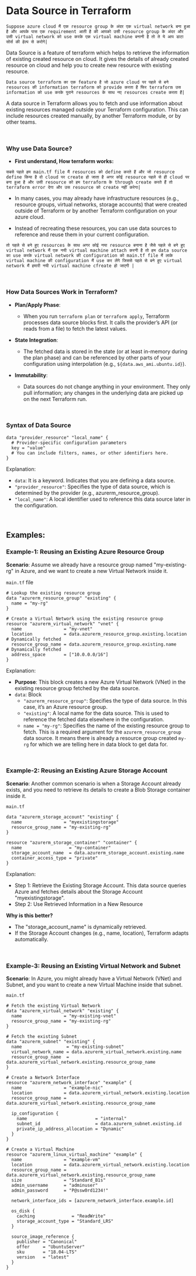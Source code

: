 # Data Source in Terraform

```Suppose azure cloud मैं एक resource group के अंदर एक virtual network बना हुआ है और आपके पास एक requirement आती है की आपको उसी resource group के अंदर और उसी virtual network को use करके एक virtual machine बनानी है तो ते ये आप डाटा सोर्स की हेल्प से करोगे|```

Data Source is a feature of terraform which helps to retrieve the information of existing created resource on cloud. It gives the details of already created resource on cloud and help you to create new resource with existing resource.

```Data source terraform का एक feature है जो azure cloud पर पहले से बने resources की information terraform को provide करता है फिर terraform उस information को use करके पुराने resources के साथ नए resources create करता हैं|```


A data source in Terraform allows you to fetch and use information about existing resources managed outside your Terraform configuration. This can include resources created manually, by another Terraform module, or by other teams.

<br>

### Why use Data Source?

- **First understand, How terraform works:**

```सबसे पहले हम main.tf file मैं resources को define करते हैं और जो resource define किया है वो cloud पर create हो जाता है अगर कोई resource पहले से ही cloud पर बना हुआ है और उसी resource को हम terraform के through create करते हैं तो terraform error देगा और उस resource को create नहीं करेगा|```

- In many cases, you may already have infrastructure resources (e.g., resource groups, virtual networks, storage accounts) that were created outside of Terraform or by another Terraform configuration on your azure cloud.

- Instead of recreating these resources, you can use data sources to reference and reuse them in your current configuration.

```तो पहले से बने हुए resources के साथ अगर कोई नया resource बनाना है जैसे पहले से बने हुए virtual network मैं एक नयी virtual machine attach करनी है तो हम data source का use करके virtual network की configuration को main.tf file मैं लाके virtual machine की configuration मैं use कर लेंगे जिससे पहले से बने हुए virtual network मैं हमारी नयी virtual machine cfreate हो जाएगी |```

<br>

### How Data Sources Work in Terraform?

- **Plan/Apply Phase**:
  - When you run ```terraform plan``` or ```terraform apply```, Terraform processes data source blocks first. It calls the provider’s API (or reads from a file) to fetch the latest values.
    
- **State Integration**:
  - The fetched data is stored in the state (or at least in-memory during the plan phase) and can be referenced by other parts of your configuration using interpolation (e.g., ```${data.aws_ami.ubuntu.id}```).

- **Immutability**:
  - Data sources do not change anything in your environment. They only pull information; any changes in the underlying data are picked up on the next Terraform run.

<br>

###  Syntax of Data Source

```
data "provider_resource" "local_name" {
  # Provider-specific configuration parameters
  key = "value"
  # You can include filters, names, or other identifiers here.
}
```

Explanation:
- ```data```: It is a keyword. Indicates that you are defining a data source.
- ```"provider_resource"```: Specifies the type of data source, which is determined by the provider (e.g., azurerm_resource_group).
- ```"local_name"```: A local identifier used to reference this data source later in the configuration.

<br>

## Examples:

### Example-1: Reusing an Existing Azure Resource Group

**Scenario**: Assume we already have a resource group named "my-existing-rg" in Azure, and we want to create a new Virtual Network inside it.

```main.tf``` file

```
# Lookup the existing resource group
data "azurerm_resource_group" "existing" {
  name = "my-rg"
}

# Create a Virtual Network using the existing resource group
resource "azurerm_virtual_network" "vnet" {
  name                = "my-vnet"
  location            = data.azurerm_resource_group.existing.location  # Dynamically fetched
  resource_group_name = data.azurerm_resource_group.existing.name      # Dynamically fetched
  address_space       = ["10.0.0.0/16"]
}
```

Explanation:
- **Purpose**: This block creates a new Azure Virtual Network (VNet) in the existing resource group fetched by the data source.
- ```data```: Block
  - ```"azurerm_resource_group"```: Specifies the type of data source. In this case, it’s an Azure resource group.
  - ```"existing"```: A local name for the data source. This is used to reference the fetched data elsewhere in the configuration.
  - ```name = "my-rg"```: Specifies the name of the existing resource group to fetch. This is a required argument for the ```azurerm_resource_group``` data source. It means there is already a resource group created ```my-rg``` for which we are telling here in data block to get data for.
 
<br>

### Example-2: Reusing an Existing Azure Storage Account

**Scenario**: Another common scenario is when a Storage Account already exists, and you need to retrieve its details to create a Blob Storage container inside it.

```main.tf```

```
data "azurerm_storage_account" "existing" {
  name                = "myexistingstorage"
  resource_group_name = "my-existing-rg"
}

resource "azurerm_storage_container" "container" {
  name                  = "my-container"
  storage_account_name  = data.azurerm_storage_account.existing.name
  container_access_type = "private"
}
```

Explanation:
- Step 1: Retrieve the Existing Storage Account. This data source queries Azure and fetches details about the Storage Account "myexistingstorage".
- Step 2: Use Retrieved Information in a New Resource

**Why is this better?**
- The "storage_account_name" is dynamically retrieved.
- If the Storage Account changes (e.g., name, location), Terraform adapts automatically.

<br>

### Example-3: Reusing an Existing Virtual Network and Subnet

**Scenario**: In Azure, you might already have a Virtual Network (VNet) and Subnet, and you want to create a new Virtual Machine inside that subnet.

```main.tf```

```
# Fetch the existing Virtual Network
data "azurerm_virtual_network" "existing" {
  name                = "my-existing-vnet"
  resource_group_name = "my-existing-rg"
}

# Fetch the existing Subnet
data "azurerm_subnet" "existing" {
  name                 = "my-existing-subnet"
  virtual_network_name = data.azurerm_virtual_network.existing.name
  resource_group_name  = data.azurerm_virtual_network.existing.resource_group_name
}

# Create a Network Interface
resource "azurerm_network_interface" "example" {
  name                = "example-nic"
  location            = data.azurerm_virtual_network.existing.location
  resource_group_name = data.azurerm_virtual_network.existing.resource_group_name

  ip_configuration {
    name                          = "internal"
    subnet_id                     = data.azurerm_subnet.existing.id
    private_ip_address_allocation = "Dynamic"
  }
}

# Create a Virtual Machine
resource "azurerm_linux_virtual_machine" "example" {
  name                = "example-vm"
  location            = data.azurerm_virtual_network.existing.location
  resource_group_name = data.azurerm_virtual_network.existing.resource_group_name
  size                = "Standard_B1s"
  admin_username      = "adminuser"
  admin_password      = "P@ssw0rd1234!"

  network_interface_ids = [azurerm_network_interface.example.id]

  os_disk {
    caching              = "ReadWrite"
    storage_account_type = "Standard_LRS"
  }

  source_image_reference {
    publisher = "Canonical"
    offer     = "UbuntuServer"
    sku       = "18.04-LTS"
    version   = "latest"
  }
}
```

